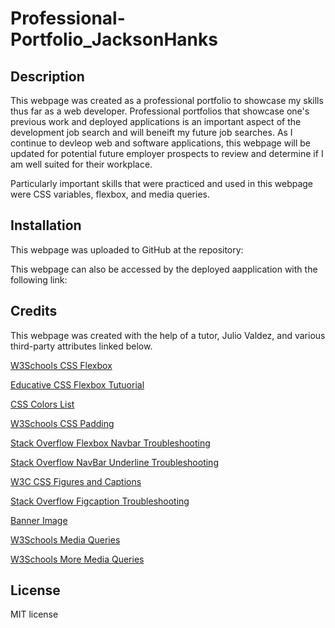 # Professional-Portfolio_JacksonHanks
## Description
This webpage was created as a professional portfolio to showcase my skills thus far as a web developer.  Professional portfolios that showcase one's previous work and deployed applications is an important aspect of the development job search and will beneift my future job searches.  As I continue to devleop web and software applications, this webpage will be updated for potential future employer prospects to review and determine if I am well suited for their workplace.

Particularly important skills that were practiced and used in this webpage were CSS variables, flexbox, and media queries.  

## Installation
This webpage was uploaded to GitHub at the repository: 

This webpage can also be accessed by the deployed aapplication with the following link:

## Credits
This webpage was created with the help of a tutor, Julio Valdez, and various third-party attributes linked below.

[W3Schools CSS Flexbox](https://www.w3schools.com/csS/css3_flexbox.asp)

[Educative CSS Flexbox Tutuorial](https://www.educative.io/blog/css-flexbox)

[CSS Colors List](https://www.quackit.com/css/color/charts/css_color_names_chart.cfm#:~:text=CSS%20Named%20Colors%20%20%20%20Color%20Name,%20%20250%2C128%2C114%20%2052%20more%20rows%20)

[W3Schools CSS Padding](https://www.w3schools.com/css/css_padding.asp)

[Stack Overflow Flexbox Navbar Troubleshooting](https://stackoverflow.com/questions/74510482/flexbox-wont-work-horizontal-navigation-bar)

[Stack Overflow NavBar Underline Troubleshooting](https://stackoverflow.com/questions/48157165/link-underline-wont-remove-on-navigation-bar)

[W3C CSS Figures and Captions](https://www.w3.org/Style/Examples/007/figures.en.html)

[Stack Overflow Figcaption Troubleshooting](https://stackoverflow.com/questions/35019577/overlay-figcaption-on-img)

[Banner Image](https://www.bing.com/images/search?view=detailV2&ccid=yX%2Bk0WiX&id=2FAC9C536C49FA73D070997D24C9058893499AFC&thid=OIP.yX-k0WiXJUHSa-Esc-jPaAHaDt&mediaurl=https%3A%2F%2Fi.pinimg.com%2F736x%2Fcd%2Fea%2Ffb%2Fcdeafb46f2744107e405d4d45659500c.jpg&cdnurl=https%3A%2F%2Fth.bing.com%2Fth%2Fid%2FR.c97fa4d168972541d26be12c73e8cf68%3Frik%3D%252fJpJk4gFySR9mQ%26pid%3DImgRaw%26r%3D0&exph=368&expw=736&q=grand+tetons+banner+picture+drawing&simid=608001313423768282&form=IRPRST&ck=9ADFC47D19858440AA931CCE79CAD63C&selectedindex=80&ajaxhist=0&ajaxserp=0&vt=0&sim=11)

[W3Schools Media Queries](https://www.w3schools.com/csS/css3_mediaqueries.asp)

[W3Schools More Media Queries](https://www.w3schools.blog/css-media-queries)

## License
MIT license
